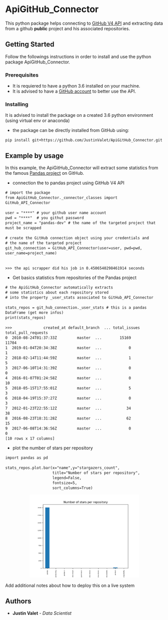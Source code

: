 # ApiGitHub_Connector

This python package helps connecting to [GitHub V4 API](https://developer.github.com/v4/) and extracting data from a github **public** project and his associated repositories.

## Getting Started

Follow the followings instructions in order to install and use the python package ApiGitHub_Connector.

### Prerequisites

* It is requiered to have a python 3.6 installed on your machine.
* It is advised to have a [GitHub account](https://github.com) to better use the API.  

### Installing

It is advised to install the package on a created 3.6 python environment (using virtual env or anaconda)

* the package can be directly installed from GitHub using:

```
pip install git+https://github.com/JustinValet/ApiGitHub_Connector.git
```

## Example by usage

In this example, the ApiGitHub_Connector will extract some statistics from  the famous [Pandas project](https://github.com/pandas-dev) on GitHub.

* connection the to pandas project using GitHub V4 API

```
# import the package
from ApiGitHub_Connector._connector_classes import GitHub_API_Connector

user = "****" # your github user name account
pwd = "****"  # you githut password 
project_name = "pandas-dev" # the name of the targeted project that must be scrapped

# create the GitHub connection object using your credentials and 
# the name of the targeted project
git_hub_connection = GitHub_API_Connector(user=user, pwd=pwd, user_name=project_name)


>>> the api scrapper did his job in 0.4506540298461914 seconds
```

* Get basics statistics from repositories of the Pandas project

```
# the ApiGitHub_Connector automatically extracts
# some statistics about each repository stored 
# into the property _user_stats associated to GitHub_API_Connector

stats_repos = git_hub_connection._user_stats # this is a pandas DataFrame (get more infos)
print(stats_repos)

>>>              created_at default_branch  ... total_issues  total_pull_requests
0  2010-08-24T01:37:33Z         master  ...        15169                11704
1  2019-01-04T20:34:38Z         master  ...            0                    1
2  2018-02-14T11:44:59Z         master  ...            1                    5
3  2017-06-10T14:31:39Z         master  ...            0                    0
4  2016-01-07T01:24:58Z         master  ...            0                   10
5  2018-05-15T17:55:01Z         master  ...            5                    3
6  2018-04-19T15:37:27Z         master  ...            0                    3
7  2012-01-23T22:55:12Z         master  ...           34                   38
8  2016-08-23T18:31:28Z         master  ...           62                   15
9  2017-06-08T14:36:56Z         master  ...            0                    0
[10 rows x 17 columns]

```

* plot the number of stars per repository

```
import pandas as pd

stats_repos.plot.bar(x="name",y="stargazers_count",
                     title="Number of stars per repository",
                     legend=False,
                     fontsize=5,
                     sort_columns=True)

```

<p align="center">
  <img src="https://github.com/JustinValet/ApiGitHub_Connector/blob/master/Figure_1.png" width="350">
</p>

Add additional notes about how to deploy this on a live system


## Authors

* **Justin Valet** - *Data Scientist* 


